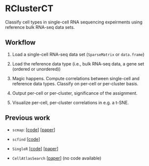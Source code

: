 # RClusterCT

Classify cell types in single-cell RNA sequencing expeirments using reference bulk RNA-seq data sets.

## Workflow

1. Load a single-cell RNA-seq data set (`SparseMatrix` or `data.frame`)

1. Load the reference data type (i.e., bulk RNA-seq data, a gene set (ordered or unordered))

1. Magic happens. Compute correlations between single-cell and reference data types. Classify on per-cell or per-cluster basis.

1. Output per-cell or per-cluster, significance of the assignment.

1. Visualize per-cell, per-cluster correlations in e.g. a t-SNE.

## Previous work

* `scmap`: [[code](https://github.com/hemberg-lab/scmap)] [[paper](https://www.nature.com/articles/nmeth.4644)]
  
* `scfind` [[code](https://github.com/hemberg-lab/scfind)]

* `SingleR` [[code](https://github.com/dviraran/SingleR)] [[paper](https://doi.org/10.1101/284604)]

* `CellAtlasSearch` [[paper](https://doi.org/10.1093/nar/gky421)] (no code available)
